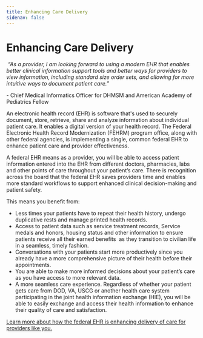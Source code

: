 ```yaml
---
title: Enhancing Care Delivery
sidenav: false
---
```

# Enhancing Care Delivery

 *“As a provider, I am looking forward to using a modern EHR that enables better clinical information support tools and better ways for providers to view information, including standard size order sets, and allowing for more intuitive ways to document patient care.”*

\- Chief Medical Informatics Officer for DHMSM and American Academy of Pediatrics Fellow

An electronic health record (EHR) is software that's used to securely document, store, retrieve, share and analyze information about individual patient care. It enables a digital version of your health record. The Federal Electronic Health Record Modernization (FEHRM) program office, along with other federal agencies, is implementing a single, common federal EHR to enhance patient care and provider effectiveness.

A federal EHR means as a provider, you will be able to access patient information entered into the EHR from different doctors, pharmacies, labs and other points of care throughout your patient’s care. There is recognition across the board that the federal EHR saves providers time and enables more standard workflows to support enhanced clinical decision-making and patient safety.

This means you benefit from:

* Less times your patients have to repeat their health history, undergo duplicative rests and manage printed health records.
* Access to patient data such as service treatment records, Service medals and honors, housing status and other information to ensure patients receive all their earned benefits  as they transition to civilian life in a seamless, timely fashion.
* Conversations with your patients start more productively since you already have a more comprehensive picture of their health before their appointments.
* You are able to make more informed decisions about your patient’s care as you have access to more relevant data.
* A more seamless care experience. Regardless of whether your patient gets care from DOD, VA, USCG or another health care system participating in the joint health information exchange (HIE), you will be able to easily exchange and access their health information to enhance their quality of care and satisfaction.

[Learn more about how the federal EHR is enhancing delivery of care for providers like you.](<>)